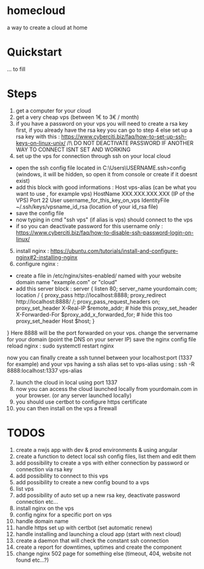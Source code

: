 # homecloud
a way to create a cloud at home

# Quickstart
... to fill

# Steps
1. get a computer for your cloud
2. get a very cheap vps (between 1€ to 3€ / month)
3. if you have a password on your vps you will need to create a rsa key first, if you already have the rsa key you can go to step 4 else set up a rsa key with this :  https://www.cyberciti.biz/faq/how-to-set-up-ssh-keys-on-linux-unix/ /!\ DO NOT DEACTIVATE PASSWORD IF ANOTHER WAY TO CONNECT ISNT SET AND WORKING
4. set up the vps for connection through ssh on your local cloud
* open the ssh config file located in C:\Users\USERNAME\.ssh>config (windows, it will be hidden, so open it from console or create if it doesnt exist)
* add this block with good informations :
Host vps-alias (can be what you want to use , for example vps)
HostName XXX.XXX.XXX.XXX (IP of the VPS)
Port 22
User username_for_this_key_on_vps
IdentityFile ~/.ssh/keys/vpsname_id_rsa (location of your id_rsa file)
* save the config file
* now typing in cmd "ssh vps" (if alias is vps) should connect to the vps
* if so you can deactivate password for this username only : https://www.cyberciti.biz/faq/how-to-disable-ssh-password-login-on-linux/ 
5. install nginx : https://ubuntu.com/tutorials/install-and-configure-nginx#2-installing-nginx 
6. configure nginx :
* create a file in /etc/nginx/sites-enabled/ named with your website domain name "example.com" or "cloud"
* add this server block :
server {
        listen 80;
        server_name yourdomain.com;
        location / {
                proxy_pass http://localhost:8888; 
                proxy_redirect http://localhost:8888/ /;
                proxy_pass_request_headers on;
                proxy_set_header X-Real-IP $remote_addr; # hide this
                proxy_set_header X-Forwarded-For $proxy_add_x_forwarded_for; # hide this too
                proxy_set_header Host $host;
        }

}
Here 8888 will be the port forwarded on your vps.
change the servername for your domain (point the DNS on your server IP)
save the nginx config file
reload nginx : sudo systemctl restart nginx

now you can finally create a ssh tunnel between your localhost:port (1337 for example) and your vps having a ssh alias set to vps-alias using :
ssh -R 8888:localhost:1337 vps-alias

7. launch the cloud in local using port 1337
8. now you can access the cloud launched locally from yourdomain.com in your browser. (or any server launched locally)
9. you should use certbot to configure https certificate
10. you can then install on the vps a firewall

# TODOS
1. create a nwjs app with dev & prod environments & using angular
2. create a function to detect local ssh config files, list them and edit them
3. add possibility to create a vps with either connection by password or connection via rsa key
4. add possibility to connect to this vps
5. add possibility to create a new config bound to a vps
6. list vps 
7. add possibility of auto set up a new rsa key, deactivate password connection etc...
8. install nginx on the vps
9. config nginx for a specific port on vps
10. handle domain name
11. handle https set up with certbot (set automatic renew)
12. handle installing and launching a cloud app (start with next cloud)
13. create a daemon that will check the constant ssh connection
14. create a report for downtimes, uptimes and create the component
15. change nginx 502 page for something else (timeout, 404, website not found etc...?)
